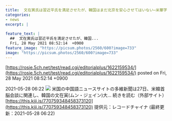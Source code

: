 ```yaml
---
title:  文在寅氏は習近平氏を満足させたが、韓国はまだ北京を安心させてはいない—米華字メディア  
categories:
- news
excerpt: |
  
feature_text: |
  ##  文在寅氏は習近平氏を満足させたが、韓国...
  Fri, 28 May 2021 08:52:14  +0900
feature_image: "https://picsum.photos/2560/600?image=733"
image: "https://picsum.photos/2560/600?image=733"
---
```


[https://rosie.5ch.net/test/read.cgi/editorialplus/1622159534/](https://rosie.5ch.net/test/read.cgi/editorialplus/1622159534/)
posted on Fri, 28 May 2021 08:52:14  +0900

<!--more-->

2021-05-28 06:22 ![](https://contents.oricon.co.jp/upimg/article/3/1528/1528315/detail/img400/15a36b87eb92ed30878b190c15051536abaa10999174fe274c7bd0149a94252b.jpg) 米国の中国語ニュースサイトの多維新聞は27日、米韓首脳会談に関連し、韓国の文在寅(ムン・ジェイン)大... 続きを読む（外部サイト） [https://this.kiji.is/770759348458373120](https://this.kiji.is/770759348458373120) 提供元：レコードチャイナ (最終更新：2021-05-28 06:22)
